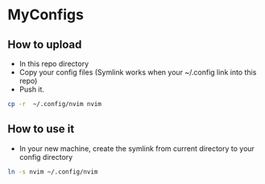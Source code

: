 # MyConfigs

## How to upload

- In this repo directory
- Copy your config files (Symlink works when your ~/.config link into this repo)
- Push it.

```bash
cp -r  ~/.config/nvim nvim
```

## How to use it

- In your new machine, create the symlink from current directory to your config directory

```bash
ln -s nvim ~/.config/nvim
```

